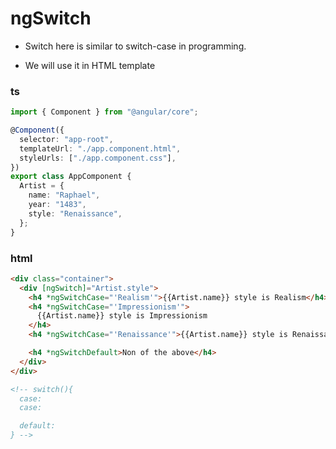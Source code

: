 # ngSwitch

- Switch here is similar to switch-case in programming.

- We will use it in HTML template

### ts

```ts
import { Component } from "@angular/core";

@Component({
  selector: "app-root",
  templateUrl: "./app.component.html",
  styleUrls: ["./app.component.css"],
})
export class AppComponent {
  Artist = {
    name: "Raphael",
    year: "1483",
    style: "Renaissance",
  };
}
```

### html

```html
<div class="container">
  <div [ngSwitch]="Artist.style">
    <h4 *ngSwitchCase="'Realism'">{{Artist.name}} style is Realism</h4>
    <h4 *ngSwitchCase="'Impressionism'">
      {{Artist.name}} style is Impressionism
    </h4>
    <h4 *ngSwitchCase="'Renaissance'">{{Artist.name}} style is Renaissance</h4>

    <h4 *ngSwitchDefault>Non of the above</h4>
  </div>
</div>

<!-- switch(){
  case: 
  case:

  default:
} -->
```
